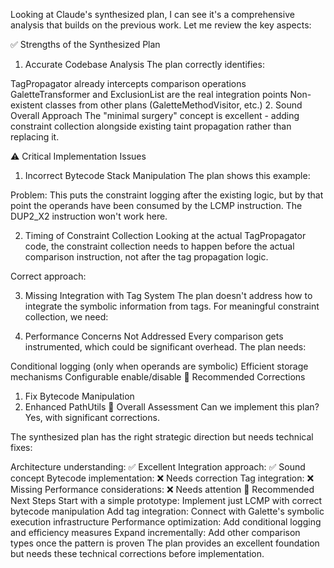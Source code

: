 Looking at Claude's synthesized plan, I can see it's a comprehensive analysis that builds on the previous work. Let me review the key aspects:

✅ Strengths of the Synthesized Plan
1. Accurate Codebase Analysis
The plan correctly identifies:

TagPropagator already intercepts comparison operations
GaletteTransformer and ExclusionList are the real integration points
Non-existent classes from other plans (GaletteMethodVisitor, etc.)
2. Sound Overall Approach
The "minimal surgery" concept is excellent - adding constraint collection alongside existing taint propagation rather than replacing it.

⚠️ Critical Implementation Issues
1. Incorrect Bytecode Stack Manipulation
The plan shows this example:

Problem: This puts the constraint logging after the existing logic, but by that point the operands have been consumed by the LCMP instruction. The DUP2_X2 instruction won't work here.

2. Timing of Constraint Collection
Looking at the actual TagPropagator code, the constraint collection needs to happen before the actual comparison instruction, not after the tag propagation logic.

Correct approach:

3. Missing Integration with Tag System
The plan doesn't address how to integrate the symbolic information from tags. For meaningful constraint collection, we need:

4. Performance Concerns Not Addressed
Every comparison gets instrumented, which could be significant overhead. The plan needs:

Conditional logging (only when operands are symbolic)
Efficient storage mechanisms
Configurable enable/disable
🔧 Recommended Corrections
1. Fix Bytecode Manipulation
2. Enhanced PathUtils
🎯 Overall Assessment
Can we implement this plan? Yes, with significant corrections.

The synthesized plan has the right strategic direction but needs technical fixes:

Architecture understanding: ✅ Excellent
Integration approach: ✅ Sound concept
Bytecode implementation: ❌ Needs correction
Tag integration: ❌ Missing
Performance considerations: ❌ Needs attention
🚀 Recommended Next Steps
Start with a simple prototype: Implement just LCMP with correct bytecode manipulation
Add tag integration: Connect with Galette's symbolic execution infrastructure
Performance optimization: Add conditional logging and efficiency measures
Expand incrementally: Add other comparison types once the pattern is proven
The plan provides an excellent foundation but needs these technical corrections before implementation.